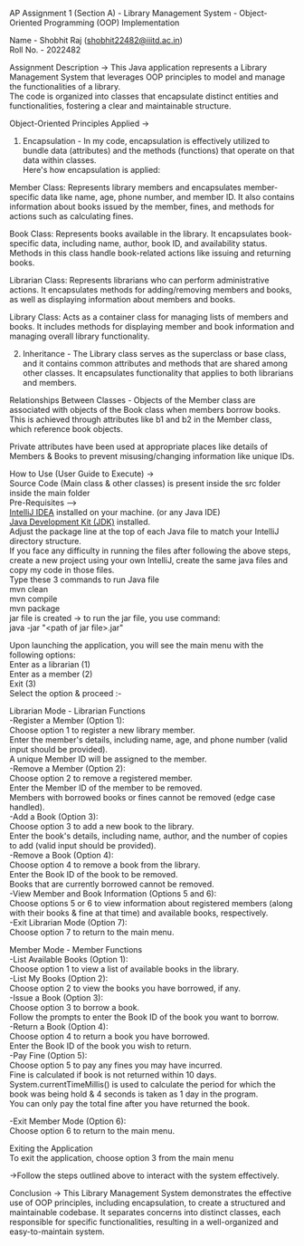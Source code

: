 AP Assignment 1 (Section A) - Library Management System - Object-Oriented Programming (OOP) Implementation

Name - Shobhit Raj (shobhit22482@iiitd.ac.in)<br>
Roll No. - 2022482

Assignment Description ->
This Java application represents a Library Management System that leverages OOP principles to model and manage the functionalities of a library.<br>
The code is organized into classes that encapsulate distinct entities and functionalities, fostering a clear and maintainable structure.

Object-Oriented Principles Applied ->

1. Encapsulation -
In my code, encapsulation is effectively utilized to bundle data (attributes) and the methods (functions) that operate on that data within classes.<br>
Here's how encapsulation is applied:

Member Class: Represents library members and encapsulates member-specific data like name, age, phone number, and member ID. It also contains information
about books issued by the member, fines, and methods for actions such as calculating fines.

Book Class: Represents books available in the library. It encapsulates book-specific data, including name, author, book ID, and availability status.
Methods in this class handle book-related actions like issuing and returning books.

Librarian Class: Represents librarians who can perform administrative actions. It encapsulates methods for adding/removing members and books, as well
as displaying information about members and books.

Library Class: Acts as a container class for managing lists of members and books. It includes methods for displaying member and book information and
managing overall library functionality.

2. Inheritance -
The Library class serves as the superclass or base class, and it contains common attributes and methods that are shared among other classes. It
encapsulates functionality that applies to both librarians and members.

Relationships Between Classes -
Objects of the Member class are associated with objects of the Book class when members borrow books. This is achieved through attributes like b1 and
b2 in the Member class, which reference book objects.

Private attributes have been used at appropriate places like details of Members & Books to prevent 
misusing/changing information like unique IDs.

How to Use (User Guide to Execute) -><br>
Source Code (Main class & other classes) is present inside the src folder inside the main folder <br>
Pre-Requisites --> <br>
[IntelliJ IDEA](https://www.jetbrains.com/idea/) installed on your machine. (or any Java IDE) <br>
[Java Development Kit (JDK)](https://www.oracle.com/java/technologies/javase-downloads.html) installed. <br>
Adjust the package line at the top of each Java file to match your IntelliJ directory structure. <br>
If you face any difficulty in running the files after following the above steps, create a new project using your own IntelliJ, create the same java files and copy my code in those files. <br>
Type these 3 commands to run Java file <br>
mvn clean <br>
mvn compile <br>
mvn package <br>
jar file is created -> to run the jar file, you use command: <br>
java -jar "\<path of jar file\>.jar" <br>

Upon launching the application, you will see the main menu with the following options:<br>
Enter as a librarian (1)<br>
Enter as a member (2)<br>
Exit (3)<br>
Select the option & proceed :-<br>

Librarian Mode - Librarian Functions<br>
-Register a Member (Option 1):<br>
Choose option 1 to register a new library member.<br>
Enter the member's details, including name, age, and phone number (valid input should be provided).<br>
A unique Member ID will be assigned to the member.<br>
-Remove a Member (Option 2):<br>
Choose option 2 to remove a registered member.<br>
Enter the Member ID of the member to be removed.<br>
Members with borrowed books or fines cannot be removed (edge case handled).<br>
-Add a Book (Option 3):<br>
Choose option 3 to add a new book to the library.<br>
Enter the book's details, including name, author, and the number of copies to add (valid input should be provided).<br>
-Remove a Book (Option 4):<br>
Choose option 4 to remove a book from the library.<br>
Enter the Book ID of the book to be removed.<br>
Books that are currently borrowed cannot be removed.<br>
-View Member and Book Information (Options 5 and 6):<br>
Choose options 5 or 6 to view information about registered members (along with their books & fine at that time) and available books, respectively. <br>
-Exit Librarian Mode (Option 7):<br>
Choose option 7 to return to the main menu.<br>

Member Mode - Member Functions<br>
-List Available Books (Option 1):<br>
Choose option 1 to view a list of available books in the library.<br>
-List My Books (Option 2):<br>
Choose option 2 to view the books you have borrowed, if any.<br>
-Issue a Book (Option 3):<br>
Choose option 3 to borrow a book.<br>
Follow the prompts to enter the Book ID of the book you want to borrow.<br>
-Return a Book (Option 4):<br>
Choose option 4 to return a book you have borrowed.<br>
Enter the Book ID of the book you wish to return.<br>
-Pay Fine (Option 5):<br>
Choose option 5 to pay any fines you may have incurred.<br>
Fine is calculated if book is not returned within 10 days.<br>
System.currentTimeMillis() is used to calculate the period for which the book was being hold & 4 seconds is taken as 1 day in the program.<br>
You can only pay the total fine after you have returned the book.<br>

-Exit Member Mode (Option 6):<br>
Choose option 6 to return to the main menu.<br>

Exiting the Application<br>
To exit the application, choose option 3 from the main menu<br>

->Follow the steps outlined above to interact with the system effectively.

Conclusion ->
This Library Management System demonstrates the effective use of OOP principles, including encapsulation, to create a structured and maintainable
codebase. It separates concerns into distinct classes, each responsible for specific functionalities, resulting in a well-organized and easy-to-maintain
system.
